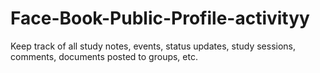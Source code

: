 # Face-Book-Public-Profile-activityy
Keep track of all study notes, events, status updates, study sessions, comments, documents posted to groups, etc.
